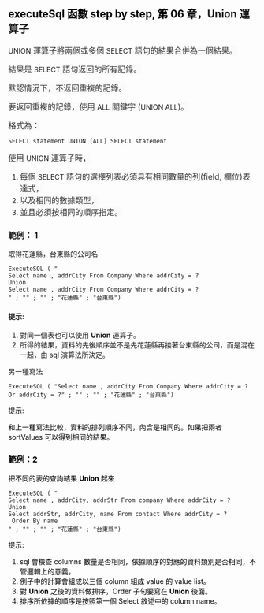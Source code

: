 <h2><span style="color: rgb(0, 0, 0);">executeSql 函數 step by step, 第 06 章，</span>Union 運算子</h2><p>UNION<span style="color: rgb(51, 51, 51); background-color: rgb(250, 250, 250); font-size: 16px;"> 運算子將兩個或多個 </span>SELECT<span style="color: rgb(51, 51, 51); background-color: rgb(250, 250, 250); font-size: 16px;"> 語句的結果合併為一個結果。</span></p><p><span style="color: rgb(51, 51, 51); background-color: rgb(250, 250, 250); font-size: 16px;">結果是 </span>SELECT<span style="color: rgb(51, 51, 51); background-color: rgb(250, 250, 250); font-size: 16px;"> 語句返回的所有記錄。</span></p><p><span style="color: rgb(51, 51, 51); background-color: rgb(250, 250, 250); font-size: 16px;">默認情況下，不返回重複的記錄。</span></p><p><span style="color: rgb(51, 51, 51); background-color: rgb(250, 250, 250); font-size: 16px;">要返回重複的記錄，使用 </span>ALL<span style="color: rgb(51, 51, 51); background-color: rgb(250, 250, 250); font-size: 16px;"> 關鍵字 (</span>UNION ALL<span style="color: rgb(51, 51, 51); background-color: rgb(250, 250, 250); font-size: 16px;">)。</span></p><p><span style="color: rgb(51, 51, 51); background-color: rgb(250, 250, 250); font-size: 16px;">格式為：</span></p><pre><code >SELECT statement UNION [ALL] SELECT statement</code></pre><p><span style="color: rgb(51, 51, 51); background-color: rgb(250, 250, 250); font-size: 16px;">使用 </span>UNION<span style="color: rgb(51, 51, 51); background-color: rgb(250, 250, 250); font-size: 16px;"> 運算子時，</span></p><ol><li><span style="color: rgb(51, 51, 51); background-color: rgb(250, 250, 250); font-size: 16px;">每個 </span>SELECT<span style="color: rgb(51, 51, 51); background-color: rgb(250, 250, 250); font-size: 16px;"> 語句的選擇列表必須具有相同數量的列(field, 欄位)表達式，</span></li><li><span style="color: rgb(51, 51, 51); background-color: rgb(250, 250, 250); font-size: 16px;">以及相同的數據類型，</span></li><li><span style="color: rgb(51, 51, 51); background-color: rgb(250, 250, 250); font-size: 16px;">並且必須按相同的順序指定。</span></li></ol><h3>範例： 1</h3><p>取得花蓮縣，台東縣的公司名</p><pre><code >ExecuteSQL ( "
Select name , addrCity From Company Where addrCity = ?
Union 
Select name , addrCity From Company Where addrCity = ?
" ; "" ; "" ; "花蓮縣" ; "台東縣")</code></pre><h4>提示:</h4><ol><li>對同一個表也可以使用 <strong>Union</strong> 運算子。</li><li>所得的結果，資料的先後順序並不是先花蓮縣再接著台東縣的公司，而是混在一起，由 sql 演算法所決定。</li></ol><p>另一種寫法</p><pre><code >ExecuteSQL ( "Select name , addrCity From Company Where addrCity = ? Or addrCity = ?" ; "" ; "" ; "花蓮縣" ; "台東縣")</code></pre><p><span style="color: rgb(0, 0, 0);">提示:</span></p><p><span style="color: rgb(0, 0, 0);">和上一種寫法比較，資料的排列順序不同，內含是相同的。如果把兩者 sortValues 可以得到相同的結果。</span></p><h3><span style="color: rgb(0, 0, 0);">範例：2</span></h3><p><span style="color: rgb(0, 0, 0);">把不同的表的查詢結果 </span><span style="color: rgb(0, 0, 0);"><strong>Union</strong></span><span style="color: rgb(0, 0, 0);"> 起來</span></p><pre><code >ExecuteSQL ( "
Select name , addrCity, addrStr From company Where addrCity = ?
Union 
Select addrStr, addrCity, name From contact Where addrCity = ?
 Order By name
" ; "" ; "" ; "花蓮縣" ; "台東縣")</code></pre><p><span style="color: rgb(0, 0, 0);">提示:</span></p><ol><li><span style="color: rgb(0, 0, 0);">sql 會檢查 columns 數量是否相同，依據順序的對應的資料類別是否相同，不管邏輯上的意義。</span></li><li><span style="color: rgb(0, 0, 0);">例子中的計算會組成以三個 column 組成 value 的 value list。 </span></li><li><span style="color: rgb(0, 0, 0);">對 </span><span style="color: rgb(0, 0, 0);"><strong>Union</strong></span><span style="color: rgb(0, 0, 0);"> 之後的資料做排序，Order 子句要寫在 </span><span style="color: rgb(0, 0, 0);"><strong>Union</strong></span><span style="color: rgb(0, 0, 0);"> 後面。</span></li><li><span style="color: rgb(0, 0, 0);">排序所依據的順序是按照第一個 Select 敘述中的 column name。</span></li></ol>